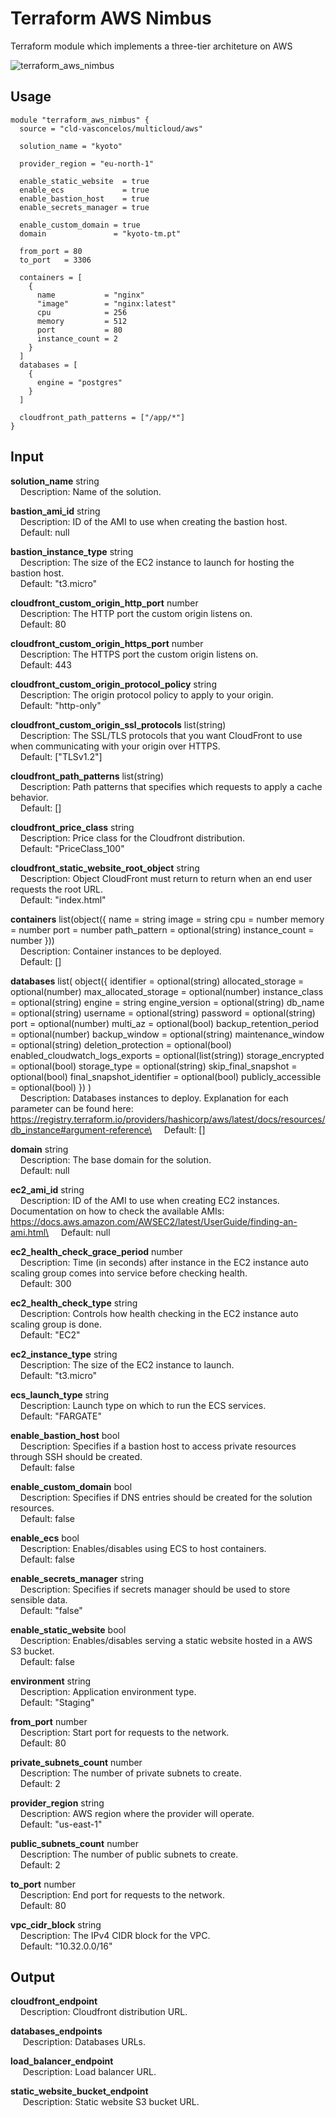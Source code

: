 # Terraform AWS Nimbus

Terraform module which implements a three-tier architeture on AWS

![terraform_aws_nimbus](https://github.com/runtimerevolution/terraform-aws-nimbus/assets/119345743/1ac5933d-96e1-4173-8808-ba17bf10d7b0)

## Usage
```hcl
module "terraform_aws_nimbus" {
  source = "cld-vasconcelos/multicloud/aws"

  solution_name = "kyoto"

  provider_region = "eu-north-1"

  enable_static_website  = true
  enable_ecs             = true
  enable_bastion_host    = true
  enable_secrets_manager = true

  enable_custom_domain = true
  domain               = "kyoto-tm.pt"

  from_port = 80
  to_port   = 3306

  containers = [
    {
      name           = "nginx"
      "image"        = "nginx:latest"
      cpu            = 256
      memory         = 512
      port           = 80
      instance_count = 2
    }
  ]
  databases = [
    {
      engine = "postgres"
    }
  ]

  cloudfront_path_patterns = ["/app/*"]
}
```

## Input
**solution_name** string\
&nbsp;&nbsp;&nbsp;&nbsp;Description: Name of the solution.

**bastion_ami_id** string\
&nbsp;&nbsp;&nbsp;&nbsp;Description: ID of the AMI to use when creating the bastion host.\
&nbsp;&nbsp;&nbsp;&nbsp;Default: null

**bastion_instance_type** string\
&nbsp;&nbsp;&nbsp;&nbsp;Description: The size of the EC2 instance to launch for hosting the bastion host.\
&nbsp;&nbsp;&nbsp;&nbsp;Default: "t3.micro"

**cloudfront_custom_origin_http_port** number\
&nbsp;&nbsp;&nbsp;&nbsp;Description: The HTTP port the custom origin listens on.\
&nbsp;&nbsp;&nbsp;&nbsp;Default: 80

**cloudfront_custom_origin_https_port** number\
&nbsp;&nbsp;&nbsp;&nbsp;Description: The HTTPS port the custom origin listens on.\
&nbsp;&nbsp;&nbsp;&nbsp;Default: 443

**cloudfront_custom_origin_protocol_policy** string\
&nbsp;&nbsp;&nbsp;&nbsp;Description: The origin protocol policy to apply to your origin.\
&nbsp;&nbsp;&nbsp;&nbsp;Default: "http-only"

**cloudfront_custom_origin_ssl_protocols** list(string)\
&nbsp;&nbsp;&nbsp;&nbsp;Description: The SSL/TLS protocols that you want CloudFront to use when communicating with your origin over HTTPS.\
&nbsp;&nbsp;&nbsp;&nbsp;Default: ["TLSv1.2"]

**cloudfront_path_patterns** list(string)\
&nbsp;&nbsp;&nbsp;&nbsp;Description: Path patterns that specifies which requests to apply a cache behavior.\
&nbsp;&nbsp;&nbsp;&nbsp;Default: []

**cloudfront_price_class** string\
&nbsp;&nbsp;&nbsp;&nbsp;Description: Price class for the Cloudfront distribution.\
&nbsp;&nbsp;&nbsp;&nbsp;Default: "PriceClass_100"

**cloudfront_static_website_root_object** string\
&nbsp;&nbsp;&nbsp;&nbsp;Description: Object CloudFront must return to return when an end user requests the root URL.\
&nbsp;&nbsp;&nbsp;&nbsp;Default: "index.html"

**containers** list(object({ name = string image = string cpu = number memory = number port = number path_pattern = optional(string) instance_count = number }))\
&nbsp;&nbsp;&nbsp;&nbsp;Description: Container instances to be deployed.\
&nbsp;&nbsp;&nbsp;&nbsp;Default: []

**databases** list( object({ identifier = optional(string) allocated_storage = optional(number) max_allocated_storage = optional(number) instance_class = optional(string) engine = string engine_version = optional(string) db_name = optional(string) username = optional(string) password = optional(string) port = optional(number) multi_az = optional(bool) backup_retention_period = optional(number) backup_window = optional(string) maintenance_window = optional(string) deletion_protection = optional(bool) enabled_cloudwatch_logs_exports = optional(list(string)) storage_encrypted = optional(bool) storage_type = optional(string) skip_final_snapshot = optional(bool) final_snapshot_identifier = optional(bool) publicly_accessible = optional(bool) }) )\
&nbsp;&nbsp;&nbsp;&nbsp;Description: Databases instances to deploy. Explanation for each parameter can be found here: https://registry.terraform.io/providers/hashicorp/aws/latest/docs/resources/db_instance#argument-reference\
&nbsp;&nbsp;&nbsp;&nbsp;Default: []

**domain** string\
&nbsp;&nbsp;&nbsp;&nbsp;Description: The base domain for the solution.\
&nbsp;&nbsp;&nbsp;&nbsp;Default: null

**ec2_ami_id** string\
&nbsp;&nbsp;&nbsp;&nbsp;Description: ID of the AMI to use when creating EC2 instances. Documentation on how to check the available AMIs: https://docs.aws.amazon.com/AWSEC2/latest/UserGuide/finding-an-ami.html\
&nbsp;&nbsp;&nbsp;&nbsp;Default: null

**ec2_health_check_grace_period** number\
&nbsp;&nbsp;&nbsp;&nbsp;Description: Time (in seconds) after instance in the EC2 instance auto scaling group comes into service before checking health.\
&nbsp;&nbsp;&nbsp;&nbsp;Default: 300

**ec2_health_check_type** string\
&nbsp;&nbsp;&nbsp;&nbsp;Description: Controls how health checking in the EC2 instance auto scaling group is done.\
&nbsp;&nbsp;&nbsp;&nbsp;Default: "EC2"

**ec2_instance_type** string\
&nbsp;&nbsp;&nbsp;&nbsp;Description: The size of the EC2 instance to launch.\
&nbsp;&nbsp;&nbsp;&nbsp;Default: "t3.micro"

**ecs_launch_type** string\
&nbsp;&nbsp;&nbsp;&nbsp;Description: Launch type on which to run the ECS services.\
&nbsp;&nbsp;&nbsp;&nbsp;Default: "FARGATE"

**enable_bastion_host** bool\
&nbsp;&nbsp;&nbsp;&nbsp;Description: Specifies if a bastion host to access private resources through SSH should be created.\
&nbsp;&nbsp;&nbsp;&nbsp;Default: false

**enable_custom_domain** bool\
&nbsp;&nbsp;&nbsp;&nbsp;Description: Specifies if DNS entries should be created for the solution resources.\
&nbsp;&nbsp;&nbsp;&nbsp;Default: false

**enable_ecs** bool\
&nbsp;&nbsp;&nbsp;&nbsp;Description: Enables/disables using ECS to host containers.\
&nbsp;&nbsp;&nbsp;&nbsp;Default: false

**enable_secrets_manager** string\
&nbsp;&nbsp;&nbsp;&nbsp;Description: Specifies if secrets manager should be used to store sensible data.\
&nbsp;&nbsp;&nbsp;&nbsp;Default: "false"

**enable_static_website** bool\
&nbsp;&nbsp;&nbsp;&nbsp;Description: Enables/disables serving a static website hosted in a AWS S3 bucket.\
&nbsp;&nbsp;&nbsp;&nbsp;Default: false

**environment** string\
&nbsp;&nbsp;&nbsp;&nbsp;Description: Application environment type.\
&nbsp;&nbsp;&nbsp;&nbsp;Default: "Staging"

**from_port** number\
&nbsp;&nbsp;&nbsp;&nbsp;Description: Start port for requests to the network.\
&nbsp;&nbsp;&nbsp;&nbsp;Default: 80

**private_subnets_count** number\
&nbsp;&nbsp;&nbsp;&nbsp;Description: The number of private subnets to create.\
&nbsp;&nbsp;&nbsp;&nbsp;Default: 2

**provider_region** string\
&nbsp;&nbsp;&nbsp;&nbsp;Description: AWS region where the provider will operate.\
&nbsp;&nbsp;&nbsp;&nbsp;Default: "us-east-1"

**public_subnets_count** number\
&nbsp;&nbsp;&nbsp;&nbsp;Description: The number of public subnets to create.\
&nbsp;&nbsp;&nbsp;&nbsp;Default: 2

**to_port** number\
&nbsp;&nbsp;&nbsp;&nbsp;Description: End port for requests to the network.\
&nbsp;&nbsp;&nbsp;&nbsp;Default: 80

**vpc_cidr_block** string\
&nbsp;&nbsp;&nbsp;&nbsp;Description: The IPv4 CIDR block for the VPC.\
&nbsp;&nbsp;&nbsp;&nbsp;Default: "10.32.0.0/16"

## Output
**cloudfront_endpoint**\
&nbsp;&nbsp;&nbsp;&nbsp;Description: Cloudfront distribution URL.

**databases_endpoints**\
&nbsp;&nbsp;&nbsp;&nbsp;
Description: Databases URLs.

**load_balancer_endpoint**\
&nbsp;&nbsp;&nbsp;&nbsp;
Description: Load balancer URL.

**static_website_bucket_endpoint**\
&nbsp;&nbsp;&nbsp;&nbsp;
Description: Static website S3 bucket URL.
